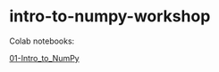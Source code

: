 # intro-to-numpy-workshop

Colab notebooks:

[01-Intro_to_NumPy](https://colab.research.google.com/github/ritika-giri/intro-to-numpy-workshop/blob/main/01-Intro_to_NumPy.ipynb)